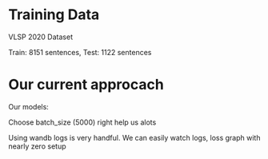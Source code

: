# Training Data

VLSP 2020 Dataset

Train: 8151 sentences, Test: 1122 sentences

# Our current approcach

Our models:



Choose batch_size (5000) right help us alots

Using wandb logs is very handful. We can easily watch logs, loss graph with nearly zero setup